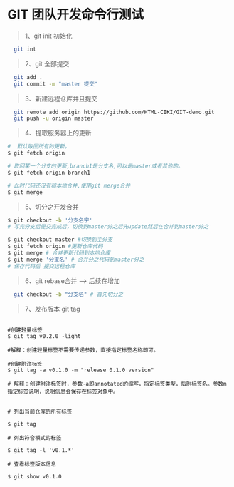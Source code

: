 # GIT 团队开发命令行测试

> 1、git init 初始化

```bash
  git int
```

> 2、git 全部提交

```bash
  git add .
  git commit -m "master 提交"
```

> 3、新建远程仓库并且提交

```bash
  git remote add origin https://github.com/HTML-CIKI/GIT-demo.git
  git push -u origin master
```

> 4、提取服务器上的更新

```bash
#  默认取回所有的更新。
$ git fetch origin

# 取回某一个分支的更新,branch1是分支名,可以是master或者其他的。
$ git fetch origin branch1

# 此时代码还没有和本地合并,使用git merge合并
$ git merge
```

> 5、切分之开发合并

```bash
$ git checkout -b '分支名字'
# 写完分支后提交完成后，切换到master分之后先update然后在合并到master分之

$ git checkout master #切换到主分支
$ git fetch origin #更新仓库代码
$ git merge # 合并更新代码到本地仓库
$ git merge '分支名' # 合并分之代码到master分之
# 保存代码后 提交远程仓库

```

> 6、git rebase合并 --> 后续在增加

```bash
  git checkout -b "分支名" # 首先切分之
```

> 7、发布版本 git tag

``` bach

#创建轻量标签
$ git tag v0.2.0 -light

#解释：创建轻量标签不需要传递参数，直接指定标签名称即可。

#创建附注标签
$ git tag -a v0.1.0 -m "release 0.1.0 version"    

# 解释：创建附注标签时，参数-a即annotated的缩写，指定标签类型，后附标签名。参数m指定标签说明，说明信息会保存在标签对象中。


# 列出当前仓库的所有标签

$ git tag

# 列出符合模式的标签

$ git tag -l 'v0.1.*'

# 查看标签版本信息

$ git show v0.1.0
```